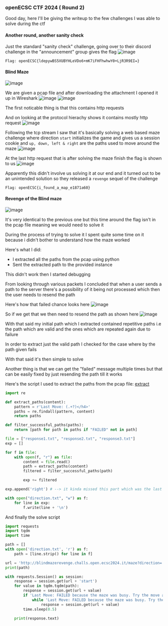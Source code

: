 <h3> openECSC CTF 2024 ( Round 2) </h3>

Good day, here I'll be giving the writeup to the few challenges I was able to solve during the ctf

#### Another round, another sanity check 

Just the standard "sanity check" challenge, going over to their discord challenge in the "announcement" group gives the flag
![image](https://github.com/h4ckyou/h4ckyou.github.io/assets/127159644/6e921c7e-dc1d-4131-be44-67cadb5c7039)

```
Flag: openECSC{ldepywBS5XUBYHLeVDo6+mK7iFHFhwhwY0+LjR3R9EI=}
```

#### Blind Maze
![image](https://github.com/h4ckyou/h4ckyou.github.io/assets/127159644/301e0bb1-be91-4aea-9389-25c1b35f9e49)

We are given a pcap file and after downloading the attachment I opened it up in Wireshark
![image](https://github.com/h4ckyou/h4ckyou.github.io/assets/127159644/abd6bec2-ef13-4806-80db-8bc77ed87dfe)
![image](https://github.com/h4ckyou/h4ckyou.github.io/assets/127159644/7bcd9120-3011-4c8d-95f5-2a8bb9884d64)

The first noticable thing is that this contains http requests

And on looking at the protocol hierachy shows it contains mostly http request
![image](https://github.com/h4ckyou/h4ckyou.github.io/assets/127159644/dc5a46d0-f4b0-40f0-a007-5b6191616752)

Following the tcp stream I saw that it's basically solving a web based maze challenge where direction `start` initializes the game and gives us a session cookie and `up, down, left & right` are the paths used to move around the maze
![image](https://github.com/h4ckyou/h4ckyou.github.io/assets/127159644/a228b6ce-93b3-4b12-9faa-6625dc7da907)

At the last http request that is after solving the maze finish the flag is shown to us
![image](https://github.com/h4ckyou/h4ckyou.github.io/assets/127159644/e004a9b9-95ad-4a70-8a1d-f0fb0fcad315)

Apparently this didn't involve us solving it at our end and it turned out to be an unintended solution so they released a `revenge` sequel of the challenge

```
Flag: openECSC{i_found_a_map_e1871a60}
```

#### Revenge of the Blind maze
![image](https://github.com/h4ckyou/h4ckyou.github.io/assets/127159644/c6157194-7b31-4a53-b349-6df447630ee8)

It's very identical to the previous one but this time around the flag isn't in the pcap file meaning we would need to solve it

During the process of trying to solve it I spent quite some time on it because i didn't bother to understand how the maze worked

Here's what I did:
- I extracted all the paths from the pcap using python
- Sent the extracted path to the provided instance

This didn't work then I started debugging

From looking through various packets I concluded that when a user sends a path to the server there's a possibility of it being not processed which then the user needs to resend the path

Here's how that failed chance looks here
![image](https://github.com/h4ckyou/h4ckyou.github.io/assets/127159644/e5f03a03-8910-441f-95ef-faaa233940af)

So if we get that we then need to resend the path as shown here
![image](https://github.com/h4ckyou/h4ckyou.github.io/assets/127159644/1b10a0a6-6c9c-4f2f-be5d-2c8675450673)

With that said my initial path which I extracted contained repetitive paths i.e the path which are valid and the ones which are repeated again due to failure

In order to extract just the valid path I checked for the case where by the path given fails

With that said it's then simple to solve 

Another thing is that we can get the "failed" message multiple times but that can be easily fixed by just resending the path till it works

Here's the script I used to extract the paths from the pcap file: [extract](https://github.com/h4ckyou/h4ckyou.github.io/blob/main/posts/ctf/openECSC24/scripts/round2/Blind%20Maze%20Revenge/extract.py)

```python
import re

def extract_paths(content):
    pattern = r'Last Move: (.+?)</h4>'
    paths = re.findall(pattern, content)
    return paths

def filter_successful_paths(paths):
    return [path for path in paths if "FAILED" not in path]

file = ["response1.txt", "response2.txt", "response3.txt"] 
exp = []

for f in file:
    with open(f, "r") as file:
        content = file.read()
        path = extract_paths(content)
        filtered = filter_successful_paths(path)

        exp += filtered

exp.append('right') # --> it kinda missed this part which was the last value of the maze path

with open("direction.txt", "w") as f:
    for line in exp:
        f.write(line + '\n')
```

And finally the solve script

```python
import requests
import tqdm
import time

path = []
with open('direction.txt', 'r') as f:
    path = [line.strip() for line in f]

url = 'http://blindmazerevenge.challs.open.ecsc2024.it/maze?direction='
print(path)

with requests.Session() as session:
    response = session.get(url + 'start')
    for value in tqdm.tqdm(path):
        response = session.get(url + value)
        if 'Last Move: FAILED because the maze was busy. Try the move again!' in response.text:
            while 'Last Move: FAILED because the maze was busy. Try the move again!' in response.text:
                response = session.get(url + value)
        time.sleep(0.5)

    print(response.text)
```




